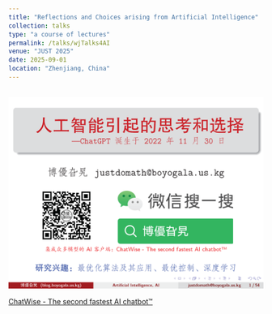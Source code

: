 ```yaml
---
title: "Reflections and Choices arising from Artificial Intelligence"  
collection: talks  
type: "a course of lectures"  
permalink: /talks/wjTalks4AI  
venue: "JUST 2025" 
date: 2025-09-01   
location: "Zhenjiang, China"   
---
```


<br/><img src='/images/talks/talks-ai.png'>  


<a href="https://chatwise.app/?atp=8jxjbi">ChatWise - The second fastest AI chatbot™</a>
